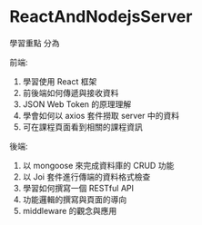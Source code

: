 # ReactAndNodejsServer
學習重點 分為

前端:
1. 學習使用 React 框架
2. 前後端如何傳遞與接收資料
3. JSON Web Token 的原理理解
4. 學會如何以 axios 套件撈取 server 中的資料
5. 可在課程頁面看到相關的課程資訊

後端:
1. 以 mongoose 來完成資料庫的 CRUD 功能
2. 以 Joi 套件進行傳端的資料格式檢查
3. 學習如何撰寫一個 RESTful API
4. 功能邏輯的撰寫與頁面的導向
5. middleware 的觀念與應用
